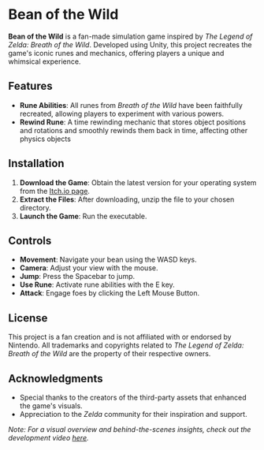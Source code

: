 # Bean of the Wild

**Bean of the Wild** is a fan-made simulation game inspired by *The Legend of Zelda: Breath of the Wild*. Developed using Unity, this project recreates the game's iconic runes and mechanics, offering players a unique and whimsical experience.

## Features

- **Rune Abilities**: All runes from *Breath of the Wild* have been faithfully recreated, allowing players to experiment with various powers.
- **Rewind Rune**: A time rewinding mechanic that stores object positions and rotations and smoothly rewinds them back in time, affecting other physics objects

## Installation

1. **Download the Game**: Obtain the latest version for your operating system from the [Itch.io page](https://butwhylevin.itch.io/bean-of-the-wild).
2. **Extract the Files**: After downloading, unzip the file to your chosen directory.
3. **Launch the Game**: Run the executable.

## Controls

- **Movement**: Navigate your bean using the WASD keys.
- **Camera**: Adjust your view with the mouse.
- **Jump**: Press the Spacebar to jump.
- **Use Rune**: Activate rune abilities with the E key.
- **Attack**: Engage foes by clicking the Left Mouse Button.

## License

This project is a fan creation and is not affiliated with or endorsed by Nintendo. All trademarks and copyrights related to *The Legend of Zelda: Breath of the Wild* are the property of their respective owners.

## Acknowledgments

- Special thanks to the creators of the third-party assets that enhanced the game's visuals.
- Appreciation to the *Zelda* community for their inspiration and support.

*Note: For a visual overview and behind-the-scenes insights, check out the development video [here](https://youtu.be/KfN8PjkohKE).* 
